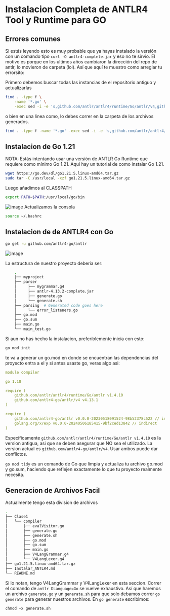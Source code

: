 # Instalacion Completa de ANTLR4 Tool y Runtime para GO
## Errores comunes
Si estás leyendo esto es muy probable que ya hayas instalado la versión 
con un comando tipo `curl -O antlr4-complete.jar` y eso no te sirvio. 
El motivo es porque en los ultimos años cambiaron la dirección del repo
de antlr, lo movieron de carpeta (lol). Así que aquí te muestro como arreglar tu errorsito: 

Primero debemos buscar todas las instancias de el repositorio antiguo y actualizarlas 
```bash
find . -type f \
    -name '*.go' \
    -exec sed -i -e 's,github.com/antlr/antlr4/runtime/Go/antlr/v4,github.com/antlr4-go/antlr/v4,g' {} \;
```
o bien en una linea como, lo debes correr en la carpeta de los archivos generados. 
```bash
find . -type f -name '*.go' -exec sed -i -e 's,github.com/antlr/antlr4/runtime/Go/antlr/v4,github.com/antlr4-go/antlr/v4,g' {} \;
```

## Instalacion de Go 1.21 
NOTA: 
Estás intentando usar una versión de ANTLR Go Runtime que requiere como mínimo Go 1.21. Aqui hay un tutorial de como instalar Go 1.21. 
```bash
wget https://go.dev/dl/go1.21.5.linux-amd64.tar.gz
sudo tar -C /usr/local -xzf go1.21.5.linux-amd64.tar.gz
```
Luego añadimos al CLASSPATH 
```bash
export PATH=$PATH:/usr/local/go/bin
```
![image](https://github.com/user-attachments/assets/f2f0d9fe-4881-4371-87b5-2816a14b513d)
Actualizamos la consola
```bash 
source ~/.bashrc
```

## Instalacion de de ANTLR4 con Go 
```bash
go get -u github.com/antlr4-go/antlr
```
![image](https://github.com/user-attachments/assets/a1610ac3-a16f-4789-94ff-b271029f2821)

La estructura de nuestro proyecto debería ser: 
```bash
	.
	├── myproject
	├── parser
	│     ├── mygrammar.g4
	│     ├── antlr-4.13.2-complete.jar
	│     ├── generate.go
	│     └── generate.sh
	├── parsing  # Generated code goes here
	│     └── error_listeners.go
	├── go.mod
	├── go.sum
	├── main.go
	└── main_test.go
```

Si aun no has hecho la instalacion, preferiblemente inicia con esto: 
```bash
go mod init
```
te va a generar un go.mod en donde se encuentran las dependencias del proyecto
entra a el y si antes usaste go, veras algo asi: 
```yaml
module compiler

go 1.18

require (
	github.com/antlr/antlr4/runtime/Go/antlr v1.4.10
	github.com/antlr4-go/antlr/v4 v4.13.1
)

require (
	github.com/antlr4-go/antlr v0.0.0-20230518091524-98b52378c522 // indirect
	golang.org/x/exp v0.0.0-20240506185415-9bf2ced13842 // indirect
)
```
Especificamente `github.com/antlr/antlr4/runtime/Go/antlr v1.4.10` es la version antigua, asi que se deben asegurar que NO sea el utilizado. La version actual es 
`github.com/antlr4-go/antlr/v4`. Usar ambos puede dar conflictos. 


`go mod tidy` es un comando de Go que limpia y actualiza tu archivo go.mod y go.sum, haciendo que reflejen exactamente lo que tu proyecto realmente necesita.

## Generacion de Archivos Facil
Actualmente tengo esta division de archivos 
```bash
.
├── Clase1
│   └── compiler
│       ├── evalVisitor.go
│       ├── generate.go
│       ├── generate.sh
│       ├── go.mod
│       ├── go.sum
│       ├── main.go
│       ├── V4LangGrammar.g4
│       └── V4LangLexer.g4
├── go1.21.5.linux-amd64.tar.gz
├── Instalar_ANTLR4.md
└── README.md

```
Si lo notan, tengo V4LangGrammar y V4LangLexer en esta seccion. Correr el comando de `antlr DLanguage=Go` se vuelve exhaustivo. Así que haremos un archivo `generate.go` y un `generate.sh` para que solo debamos correr `go generate` para generar nuestros archivos. 
En `go generate` escribimos: 

`chmod +x generate.sh`





